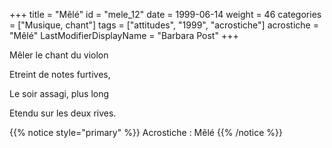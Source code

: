 +++
title = "Mêlé"
id = "mele_12"
date = 1999-06-14
weight = 46
categories = ["Musique, chant"]
tags = ["attitudes", "1999", "acrostiche"]
acrostiche = "Mêlé"
LastModifierDisplayName = "Barbara Post"
+++

Mêler le chant du violon

Etreint de notes furtives,

Le soir assagi, plus long

Etendu sur les deux rives.

{{% notice style="primary" %}}
Acrostiche : Mêlé
{{% /notice %}}
